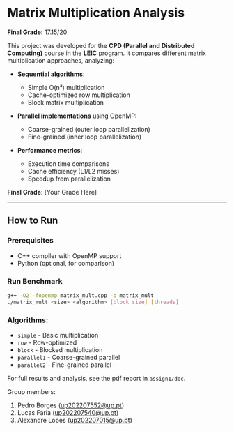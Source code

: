 # Matrix Multiplication Analysis  

**Final Grade:** 17.15/20

This project was developed for the **CPD (Parallel and Distributed Computing)** course in the **LEIC** program. It compares different matrix multiplication approaches, analyzing:  

- **Sequential algorithms**:  
  - Simple O(n³) multiplication  
  - Cache-optimized row multiplication  
  - Block matrix multiplication  

- **Parallel implementations** using OpenMP:  
  - Coarse-grained (outer loop parallelization)  
  - Fine-grained (inner loop parallelization)  

- **Performance metrics**:  
  - Execution time comparisons  
  - Cache efficiency (L1/L2 misses)  
  - Speedup from parallelization  

**Final Grade**: [Your Grade Here]  

---  

## How to Run  

### Prerequisites  
- C++ compiler with OpenMP support  
- Python (optional, for comparison)  

### Run Benchmark  
```bash  
g++ -O2 -fopenmp matrix_mult.cpp -o matrix_mult  
./matrix_mult <size> <algorithm> [block_size] [threads]  
```  

### Algorithms:  
- `simple` - Basic multiplication  
- `row` - Row-optimized  
- `block` - Blocked multiplication  
- `parallel1` - Coarse-grained parallel  
- `parallel2` - Fine-grained parallel  

For full results and analysis, see the pdf report in `assign1/doc`.

Group members:

1. Pedro Borges (up202207552@up.pt)
2. Lucas Faria (up202207540@up.pt)
3. Alexandre Lopes (up202207015@up.pt)
